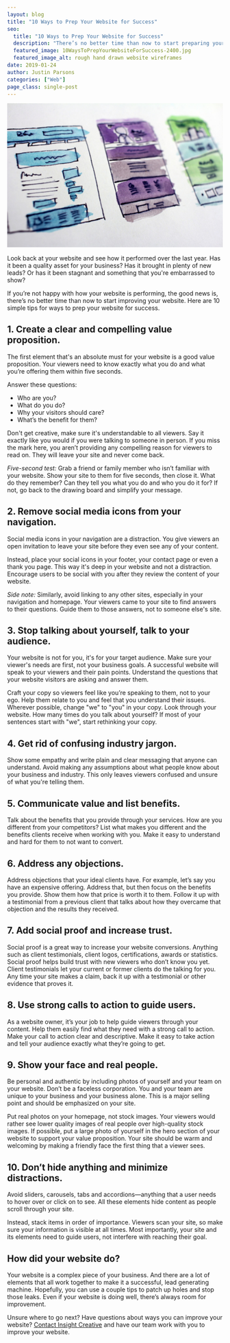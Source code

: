 ```yaml
---
layout: blog
title: "10 Ways to Prep Your Website for Success"
seo:
  title: "10 Ways to Prep Your Website for Success"
  description: "There’s no better time than now to start preparing your website. Here are 10 simple tips for ways to prep your website for success."
  featured_image: 10WaysToPrepYourWebsiteForSuccess-2400.jpg
  featured_image_alt: rough hand drawn website wireframes
date: 2019-01-24
author: Justin Parsons
categories: ["Web"]
page_class: single-post
---
```


![rough hand drawn website wireframes](10WaysToPrepYourWebsiteForSuccess-2400.jpg)

Look back at your website and see how it performed over the last year. Has it been a quality asset for your business? Has it brought in plenty of new leads? Or has it been stagnant and something that you're embarrassed to show?

If you’re not happy with how your website is performing, the good news is, there’s no better time than now to start improving your website. Here are 10 simple tips for ways to prep your website for success.

## 1. Create a clear and compelling value proposition.

The first element that's an absolute must for your website is a good value proposition. Your viewers need to know exactly what you do and what you’re offering them within five seconds.

Answer these questions:

<ul>
<li>Who are you?</li>
<li>What do you do?</li>
<li>Why your visitors should care?</li>
<li>What’s the benefit for them?</li>
</ul>

Don't get creative, make sure it's understandable to all viewers. Say it exactly like you would if you were talking to someone in person. If you miss the mark here, you aren’t providing any compelling reason for viewers to read on. They will leave your site and never come back.

_Five-second test:_ Grab a friend or family member who isn’t familiar with your website. Show your site to them for five seconds, then close it. What do they remember? Can they tell you what you do and who you do it for? If not, go back to the drawing board and simplify your message.

## 2. Remove social media icons from your navigation.

Social media icons in your navigation are a distraction. You give viewers an open invitation to leave your site before they even see any of your content.

Instead, place your social icons in your footer, your contact page or even a thank you page. This way it's deep in your website and not a distraction. Encourage users to be social with you after they review the content of your website.

_Side note:_ Similarly, avoid linking to any other sites, especially in your navigation and homepage. Your viewers came to your site to find answers to their questions. Guide them to those answers, not to someone else's site.

## 3. Stop talking about yourself, talk to your audience.

Your website is not for you, it's for your target audience. Make sure your viewer's needs are first, not your business goals. A successful website will speak to your viewers and their pain points. Understand the questions that your website visitors are asking and answer them.

Craft your copy so viewers feel like you’re speaking to them, not to your ego. Help them relate to you and feel that you understand their issues. Wherever possible, change "we" to "you" in your copy. Look through your website. How many times do you talk about yourself? If most of your sentences start with "we", start rethinking your copy.

## 4. Get rid of confusing industry jargon.

Show some empathy and write plain and clear messaging that anyone can understand. Avoid making any assumptions about what people know about your business and industry. This only leaves viewers confused and unsure of what you're telling them.

## 5. Communicate value and list benefits.

Talk about the benefits that you provide through your services. How are you different from your competitors? List what makes you different and the benefits clients receive when working with you. Make it easy to understand and hard for them to not want to convert.

## 6. Address any objections.

Address objections that your ideal clients have. For example, let’s say you have an expensive offering. Address that, but then focus on the benefits you provide. Show them how that price is worth it to them. Follow it up with a testimonial from a previous client that talks about how they overcame that objection and the results they received.

## 7. Add social proof and increase trust.

Social proof is a great way to increase your website conversions. Anything such as client testimonials, client logos, certifications, awards or statistics. Social proof helps build trust with new viewers who don’t know you yet. Client testimonials let your current or former clients do the talking for you. Any time your site makes a claim, back it up with a testimonial or other evidence that proves it.

## 8. Use strong calls to action to guide users.

As a website owner, it’s your job to help guide viewers through your content. Help them easily find what they need with a strong call to action. Make your call to action clear and descriptive. Make it easy to take action and tell your audience exactly what they’re going to get.

## 9. Show your face and real people.

Be personal and authentic by including photos of yourself and your team on your website. Don’t be a faceless corporation. You and your team are unique to your business and your business alone. This is a major selling point and should be emphasized on your site.

Put real photos on your homepage, not stock images. Your viewers would rather see lower quality images of real people over high-quality stock images. If possible, put a large photo of yourself in the hero section of your website to support your value proposition. Your site should be warm and welcoming by making a friendly face the first thing that a viewer sees.

## 10. Don’t hide anything and minimize distractions.

Avoid sliders, carousels, tabs and accordions—anything that a user needs to hover over or click on to see. All these elements hide content as people scroll through your site.

Instead, stack items in order of importance. Viewers scan your site, so make sure your information is visible at all times. Most importantly, your site and its elements need to guide users, not interfere with reaching their goal.

## How did your website do?

Your website is a complex piece of your business. And there are a lot of elements that all work together to make it a successful, lead generating machine. Hopefully, you can use a couple tips to patch up holes and stop those leaks. Even if your website is doing well, there’s always room for improvement.

Unsure where to go next? Have questions about ways you can improve your website? <a href="https://insightcreative.com/contact/">Contact Insight Creative</a> and have our team work with you to improve your website.
